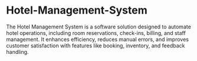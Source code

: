# Hotel-Management-System
The Hotel Management System is a software solution designed to automate hotel operations, including room reservations, check-ins, billing, and staff management. It enhances efficiency, reduces manual errors, and improves customer satisfaction with features like booking, inventory, and feedback handling.
